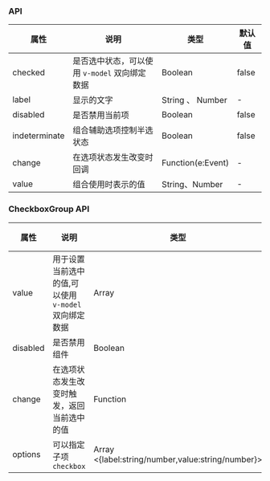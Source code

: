 ### API
| 属性          | 说明                                          | 类型              | 默认值 |
|---------------|-----------------------------------------------|-------------------|--------|
| checked       | 是否选中状态，可以使用 `v-model` 双向绑定数据 | Boolean           | false  |
| label         | 显示的文字                                    | String 、 Number  | -      |
| disabled      | 是否禁用当前项                                | Boolean           | false  |
| indeterminate | 组合辅助选项控制半选状态                      | Boolean           | false  |
| change        | 在选项状态发生改变时回调                      | Function(e:Event) | -      |
| value         | 组合使用时表示的值                            | String、Number    | -      |
### CheckboxGroup API
| 属性     | 说明                                                 | 类型                                              | 默认值 |
|----------|------------------------------------------------------|---------------------------------------------------|--------|
| value    | 用于设置当前选中的值,可以使用 `v-model` 双向绑定数据 | Array                                             | -      |
| disabled | 是否禁用组件                                         | Boolean                                           | false  |
| change   | 在选项状态发生改变时触发，返回当前选中的值           | Function                                          | -      |
| options  | 可以指定子项 `checkbox`                              | Array <{label:string/number,value:string/number}> | -      |